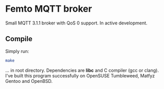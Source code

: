 # Femto MQTT broker

Small MQTT 3.1.1 broker with QoS 0 support. In active development.

## Compile

Simply run:

``` bash
make
```

... in root directory. Dependencies are **libc** and C compiler (gcc or clang).
I've built this program successfully on OpenSUSE Tumbleweed, Matfyz Gentoo and
OpenBSD.
